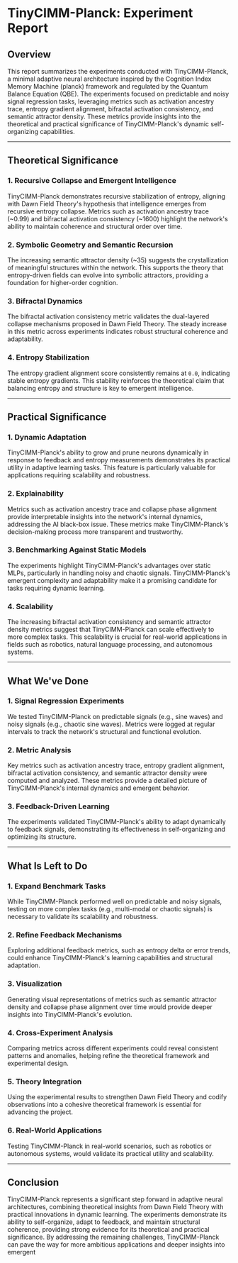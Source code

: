 # TinyCIMM-Planck: Experiment Report

## Overview

This report summarizes the experiments conducted with TinyCIMM-Planck, a minimal adaptive neural architecture inspired by the Cognition Index Memory Machine (planck) framework and regulated by the Quantum Balance Equation (QBE). The experiments focused on predictable and noisy signal regression tasks, leveraging metrics such as activation ancestry trace, entropy gradient alignment, bifractal activation consistency, and semantic attractor density. These metrics provide insights into the theoretical and practical significance of TinyCIMM-Planck's dynamic self-organizing capabilities.

---

## Theoretical Significance

### 1. **Recursive Collapse and Emergent Intelligence**
TinyCIMM-Planck demonstrates recursive stabilization of entropy, aligning with Dawn Field Theory's hypothesis that intelligence emerges from recursive entropy collapse. Metrics such as activation ancestry trace (~0.99) and bifractal activation consistency (~1600) highlight the network's ability to maintain coherence and structural order over time.

### 2. **Symbolic Geometry and Semantic Recursion**
The increasing semantic attractor density (~35) suggests the crystallization of meaningful structures within the network. This supports the theory that entropy-driven fields can evolve into symbolic attractors, providing a foundation for higher-order cognition.

### 3. **Bifractal Dynamics**
The bifractal activation consistency metric validates the dual-layered collapse mechanisms proposed in Dawn Field Theory. The steady increase in this metric across experiments indicates robust structural coherence and adaptability.

### 4. **Entropy Stabilization**
The entropy gradient alignment score consistently remains at `0.0`, indicating stable entropy gradients. This stability reinforces the theoretical claim that balancing entropy and structure is key to emergent intelligence.

---

## Practical Significance

### 1. **Dynamic Adaptation**
TinyCIMM-Planck's ability to grow and prune neurons dynamically in response to feedback and entropy measurements demonstrates its practical utility in adaptive learning tasks. This feature is particularly valuable for applications requiring scalability and robustness.

### 2. **Explainability**
Metrics such as activation ancestry trace and collapse phase alignment provide interpretable insights into the network's internal dynamics, addressing the AI black-box issue. These metrics make TinyCIMM-Planck's decision-making process more transparent and trustworthy.

### 3. **Benchmarking Against Static Models**
The experiments highlight TinyCIMM-Planck's advantages over static MLPs, particularly in handling noisy and chaotic signals. TinyCIMM-Planck's emergent complexity and adaptability make it a promising candidate for tasks requiring dynamic learning.

### 4. **Scalability**
The increasing bifractal activation consistency and semantic attractor density metrics suggest that TinyCIMM-Planck can scale effectively to more complex tasks. This scalability is crucial for real-world applications in fields such as robotics, natural language processing, and autonomous systems.

---

## What We've Done

### 1. **Signal Regression Experiments**
We tested TinyCIMM-Planck on predictable signals (e.g., sine waves) and noisy signals (e.g., chaotic sine waves). Metrics were logged at regular intervals to track the network's structural and functional evolution.

### 2. **Metric Analysis**
Key metrics such as activation ancestry trace, entropy gradient alignment, bifractal activation consistency, and semantic attractor density were computed and analyzed. These metrics provide a detailed picture of TinyCIMM-Planck's internal dynamics and emergent behavior.

### 3. **Feedback-Driven Learning**
The experiments validated TinyCIMM-Planck's ability to adapt dynamically to feedback signals, demonstrating its effectiveness in self-organizing and optimizing its structure.

---

## What Is Left to Do

### 1. **Expand Benchmark Tasks**
While TinyCIMM-Planck performed well on predictable and noisy signals, testing on more complex tasks (e.g., multi-modal or chaotic signals) is necessary to validate its scalability and robustness.

### 2. **Refine Feedback Mechanisms**
Exploring additional feedback metrics, such as entropy delta or error trends, could enhance TinyCIMM-Planck's learning capabilities and structural adaptation.

### 3. **Visualization**
Generating visual representations of metrics such as semantic attractor density and collapse phase alignment over time would provide deeper insights into TinyCIMM-Planck's evolution.

### 4. **Cross-Experiment Analysis**
Comparing metrics across different experiments could reveal consistent patterns and anomalies, helping refine the theoretical framework and experimental design.

### 5. **Theory Integration**
Using the experimental results to strengthen Dawn Field Theory and codify observations into a cohesive theoretical framework is essential for advancing the project.

### 6. **Real-World Applications**
Testing TinyCIMM-Planck in real-world scenarios, such as robotics or autonomous systems, would validate its practical utility and scalability.

---

## Conclusion

TinyCIMM-Planck represents a significant step forward in adaptive neural architectures, combining theoretical insights from Dawn Field Theory with practical innovations in dynamic learning. The experiments demonstrate its ability to self-organize, adapt to feedback, and maintain structural coherence, providing strong evidence for its theoretical and practical significance. By addressing the remaining challenges, TinyCIMM-Planck can pave the way for more ambitious applications and deeper insights into emergent